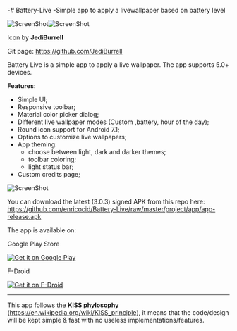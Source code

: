 -# Battery-Live
 -Simple app to apply a livewallpaper based on battery level

![ScreenShot](https://raw.githubusercontent.com/enricocid/Battery-Live/master/art/solid2.png)![ScreenShot](https://raw.githubusercontent.com/enricocid/Battery-Live/master/art/round.png)

Icon by **JediBurrell**

Git page: https://github.com/JediBurrell



Battery Live is a simple app to apply a live wallpaper. 
The app supports 5.0+ devices.

**Features:**

- Simple UI;
- Responsive toolbar;
- Material color picker dialog;
- Different live wallpaper modes (Custom ,battery, hour of the day);
- Round icon support for Android 7.1;
- Options to customize live wallpapers;
- App theming:
   - choose between light, dark and darker themes;
   - toolbar coloring;
   - light status bar;
- Custom credits page;



![ScreenShot](https://raw.githubusercontent.com/enricocid/Battery-Live/master/art/screens6.png)


You can download the latest (3.0.3) signed APK from this repo here: https://github.com/enricocid/Battery-Live/raw/master/project/app/app-release.apk


The app is available on:

Google Play Store

<a href="https://play.google.com/store/apps/details?id=com.enrico.earthquake.batterysimplysolid">
  <img alt="Get it on Google Play"       src="https://raw.githubusercontent.com/enricocid/Storage-USB/master/art/gplay.png" />
</a>
 
F-Droid
 
<a href="https://f-droid.org/repository/browse/?fdid=com.enrico.earthquake.batterysimplysolid">
  <img alt="Get it on F-Droid"       src="https://raw.githubusercontent.com/enricocid/Storage-USB/master/art/fdroid.png" />
</a>




-------------------
This app follows the **KISS phylosophy** (https://en.wikipedia.org/wiki/KISS_principle), it means that the code/design will be kept simple & fast with no useless implementations/features.
